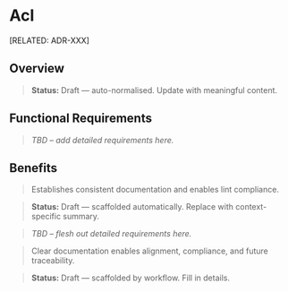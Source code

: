 # Acl

[RELATED: ADR-XXX]

## Overview

> **Status:** Draft — auto-normalised. Update with meaningful content.

## Functional Requirements

> _TBD – add detailed requirements here._

## Benefits

> Establishes consistent documentation and enables lint compliance.



> **Status:** Draft — scaffolded automatically. Replace with context-specific summary.


> _TBD – flesh out detailed requirements here._


> Clear documentation enables alignment, compliance, and future traceability.

> **Status:** Draft — scaffolded by workflow. Fill in details.
